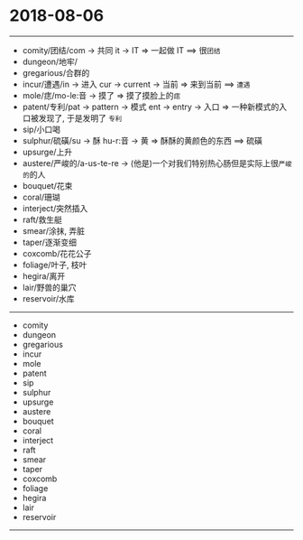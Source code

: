 # 2018-08-06

---

- comity/团结/com -> 共同 it -> IT => 一起做 IT ==> 很`团结`
- dungeon/地牢/
- gregarious/合群的
- incur/遭遇/in -> 进入 cur -> current -> 当前 => 来到当前 ==> `遭遇`
- mole/痣/mo-le:音 -> 摸了 => 摸了摸脸上的`痣`
- patent/专利/pat -> pattern -> 模式 ent -> entry -> 入口 => 一种新模式的入口被发现了, 于是发明了 `专利`
- sip/小口喝
- sulphur/硫磺/su -> 酥 hu-r:音 -> 黄 => 酥酥的黄颜色的东西 ==> 硫磺
- upsurge/上升
- austere/严峻的/a-us-te-re -> (他是)一个对我们特别热心肠但是实际上很`严峻的`的人
- bouquet/花束
- coral/珊瑚
- interject/突然插入
- raft/救生艇
- smear/涂抹, 弄脏
- taper/逐渐变细
- coxcomb/花花公子
- foliage/叶子, 枝叶
- hegira/离开
- lair/野兽的巢穴
- reservoir/水库

---

- comity
- dungeon
- gregarious
- incur
- mole
- patent
- sip
- sulphur
- upsurge
- austere
- bouquet
- coral
- interject
- raft
- smear
- taper
- coxcomb
- foliage
- hegira
- lair
- reservoir

---
